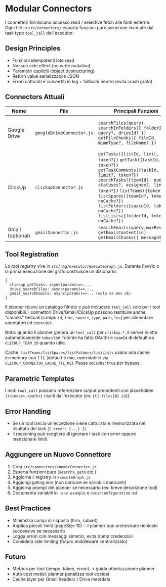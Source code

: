 # Modular Connectors

I connettori forniscono accesso read / selective fetch alle fonti esterne. Ogni file in `src/connectors/` esporta funzioni pure asincrone invocate dal task type `tool_call` dell'executor.

## Design Principles
- Funzioni idempotenti lato read
- Nessun side effect (no write mutativo)
- Parametri espliciti (object destructuring)
- Return value serializzabile JSON
- Errori catturati e convertiti in log + fallback neutro (evita crash grafo)

## Connectors Attuali
| Nome | File | Principali Funzioni | Env Necessarie |
|------|------|---------------------|----------------|
| Google Drive | `googleDriveConnector.js` | `searchFiles(query)` `searchInFolders({ folderIds, query?, driveId? })` `getFileChunks({ fileId, mimeType?, fileName? })` | `GOOGLE_CLIENT_ID/SECRET` (OAuth runtime) oppure `GOOGLE_CREDENTIALS_JSON` (service) + `GOOGLE_IMPERSONATED_USER_EMAIL` (consigliato) |
| ClickUp | `clickupConnector.js` | `getTasks({listId, limit, token?})` `getTask({taskId, token?})` `getTaskComments({taskId, limit?, token?})` `searchTasks({teamId?, query?, statuses?, assignee?, limit?, token?})` `listTeams({token?})` `listSpaces({teamId?, token?, noCache?})` `listFolders({spaceId, token?, noCache?})` `listLists({folderId, token?, noCache?})` | `CLICKUP_API_KEY` (o OAuth UI per user driven) |
| Gmail (optional) | `gmailConnector.js` | `searchEmails(query,maxResults)` `getEmailContent(id)` `getEmailChunks({ messageId })` | `GOOGLE_CREDENTIALS_JSON`, `GOOGLE_IMPERSONATED_USER_EMAIL` |

## Tool Registration
Lo *tool registry* vive in `src/rag/executor/executeGraph.js`. Durante l'avvio o la prima esecuzione del grafo costruisce un dizionario:
```
{
  clickup_getTasks: async(params)=>..., 
  drive_searchFiles: async(params)=>..., 
  gmail_searchEmails: async(params)=>... (solo se env ok)
}
```
Il planner riceve un catalogo filtrato e può includere `tool_call` solo per i tool disponibili. I connettori Drive/Gmail/ClickUp possono restituire anche "chunks" testuali (campi: `id`, `text`, `source`, `type`, `path`, `loc`) per alimentare annotatori ed executor.

Nota: quando il planner genera un `tool_call` per `clickup.*`, il server inietta automaticamente `token` (se l'utente ha fatto OAuth) e `teamId` di default da `CLICKUP_TEAM_ID` quando utile.

Cache: `listTeams/listSpaces/listFolders/listLists` usano una cache in‑memory con TTL (default 5 min, overridabile via `CLICKUP_CONNECTOR_CACHE_TTL_MS`). Passa `noCache:true` per bypass.

## Parametric Templates
I nodi `tool_call` possono referenziare output precedenti con placeholder `{t<index>.<path>}` risolti dall'executor (es: `{t1.files[0].id}`).

## Error Handling
- Se un tool lancia un'eccezione viene catturata e memorizzata nel risultato del task (`{ error: {...} }`).
- Il reasoning può scegliere di ignorare i task con error oppure menzionare limiti.

## Aggiungere un Nuovo Connettore
1. Crea `src/connectors/<nome>Connector.js`
2. Esporta funzioni pure (`searchX`, `getX` etc.)
3. Aggiorna il registry in `executeGraph.js`
4. Aggiungi gating env (non caricare se variabili mancanti)
5. Aggiorna prompt del planner se necessario (es: breve descrizione tool)
6. Documenta variabili in `.env.example` e `docs/configuration.md`

## Best Practices
- Minimizza campi di risposta (trim, subset)
- Applica piccoli limiti (pageSize 10) – il planner può orchestrare richieste successive se necessario
- Logga errori con messaggi sintetici, evita dump credenziali
- Considera rate limiting (futuro middleware centralizzato)

## Futuro
- Metrics per tool (tempo, token, errori) → guida ottimizzazione planner
- Auto cost model: planner penalizza tool costosi
- Cache layer per Gmail headers / Drive metadata
